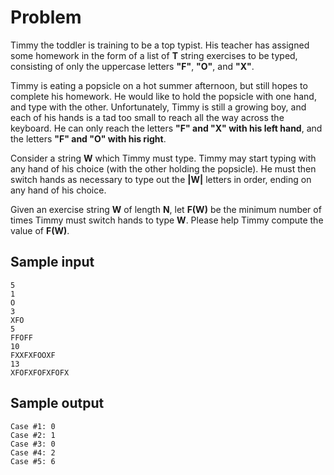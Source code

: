# Problem

Timmy the toddler is training to be a top typist. His teacher has assigned some homework in the form of a list of **T** string exercises to be typed, consisting of only the uppercase letters **"F"**, **"O"**, and **"X"**.

Timmy is eating a popsicle on a hot summer afternoon, but still hopes to complete his homework. He would like to hold the popsicle with one hand, and type with the other. Unfortunately, Timmy is still a growing boy, and each of his hands is a tad too small to reach all the way across the keyboard. He can only reach the letters **"F" and "X" with his left hand**, and the letters **"F" and "O" with his right**.

Consider a string **W** which Timmy must type. Timmy may start typing with any hand of his choice (with the other holding the popsicle). He must then switch hands as necessary to type out the **|W|** letters in order, ending on any hand of his choice.

Given an exercise string **W** of length **N**, let **F(W)** be the minimum number of times Timmy must switch hands to type **W**. Please help Timmy compute the value of **F(W)**.

## Sample input

```text
5
1
O
3
XFO
5
FFOFF
10
FXXFXFOOXF
13
XFOFXFOFXFOFX
```

## Sample output

```text
Case #1: 0
Case #2: 1
Case #3: 0
Case #4: 2
Case #5: 6
```
